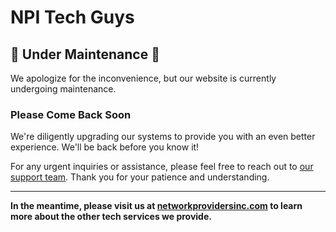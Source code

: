 # NPI Tech Guys

## 🚧 Under Maintenance 🚧

We apologize for the inconvenience, but our website is currently undergoing maintenance. 

### Please Come Back Soon

We're diligently upgrading our systems to provide you with an even better experience. We'll be back before you know it!

For any urgent inquiries or assistance, please feel free to reach out to [our support team](mailto:ben@networkprovidersinc.com). Thank you for your patience and understanding.

---

**In the meantime, please visit us at [networkprovidersinc.com](https://networkprovidersinc.com) to learn more about the other tech services we provide.**
